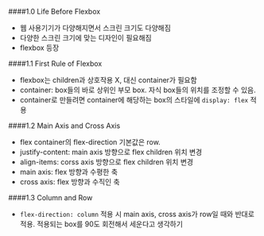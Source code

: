 ####1.0 Life Before Flexbox

- 웹 사용기기가 다양해지면서 스크린 크기도 다양해짐
- 다양한 스크린 크기에 맞는 디자인이 필요해짐
- flexbox 등장

####1.1 First Rule of Flexbox

- flexbox는 children과 상호작용 X, 대신 container가 필요함
- container: box들의 바로 상위인 부모 box. 자식 box들의 위치를 조정할 수 있음.
- container로 만들려면 container에 해당하는 box의 스타일에 `display: flex` 적용

####1.2 Main Axis and Cross Axis

- flex container의 flex-direction 기본값은 row.
- justify-content: main axis 방향으로 flex children 위치 변경
- align-items: corss axis 방향으로 flex children 위치 변경
- main axis: flex 방향과 수평한 축
- cross axis: flex 방향과 수직인 축

####1.3 Column and Row

- `flex-direction: column` 적용 시 main axis, cross axis가 row일 때와 반대로 적용. 적용되는 box를 90도 회전해서 세운다고 생각하기
